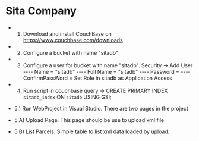 # Sita Company
- 1) Download and install CouchBase on https://www.couchbase.com/downloads
- 2) Configure a bucket with name "sitadb"
- 3) Configure a user for bucket with name "sitadb". Security -> Add User
  ---- Name = "sitadb"
  ---- Full Name = "sitadb"
  ---- Password = 
  ---- ConfirmPassWord = 
  Set Role in sitadb as Application Access
-  4) Run script in couchbase query -> CREATE PRIMARY INDEX `sitadb_index` ON `sitadb` USING GSI;

-  5.) Run WebProject in Visual Studio. There are two pages in the project
-  5.A) Upload Page. This page should be use to upload xml file 
-  5.B) List Parcels. Simple table to list xml data loaded by upload.
